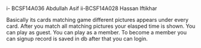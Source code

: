 # 
  i- BCSF14A036    Abdullah Asif
  ii-BCSF14A028    Hassan Iftikhar
  
Basically its cards matching game different pictures appears under every card.
After you match all matching pictures your elasped time is shown.
You can play as guest.
You can play as a member.
To become a member you can signup record is saved in db after that you can login.
